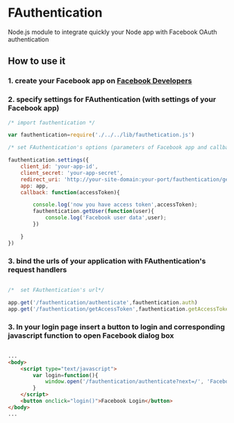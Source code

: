 # FAuthentication


Node.js module to integrate quickly your Node app with Facebook OAuth authentication



## How to use it

### 1. create your Facebook app on [Facebook Developers](https://developers.facebook.com/apps)

### 2. specify settings for FAuthentication (with settings of your Facebook app)

```js
/* import fauthentication */

var fauthentication=require('./../../lib/fauthetication.js')

/* set FAuthentication's options (parameters of Facebook app and callbacks) */

fauthentication.settings({
    client_id: 'your-app-id',
    client_secret: 'your-app-secret',
    redirect_uri: 'http://your-site-domain:your-port/fauthentication/getAccessToken',
    app: app,
    callback: function(accessToken){

        console.log('now you have access token',accessToken);
        fauthentication.getUser(function(user){
            console.log('Facebook user data',user);
        })

    }
})
```


### 3. bind the urls of your application with FAuthentication's request handlers 

```js

/*  set FAuthentication's url*/

app.get('/fauthentication/authenticate',fauthentication.auth)
app.get('/fauthentication/getAccessToken',fauthentication.getAccessToken) /* this must be according to `redirect_uri` settings (see above) */

``` 

### 3. In your login page insert a button to login and corresponding javascript function to open Facebook dialog box


```html

...
<body>
	<script type="text/javascript">
		var login=function(){
			window.open('/fauthentication/authenticate?next=/', 'Facebook Login', 'width=300px, height=300');
		}
	</script>
	<button onclick="login()">Facebook Login</button>		
</body>
...

``` 

